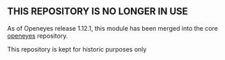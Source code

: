 ## THIS REPOSITORY IS NO LONGER IN USE

As of Openeyes release 1.12.1, this module has been merged into the core [openeyes](https://github.com/openeyes/openeyes) repository.

This repository is kept for historic purposes only

